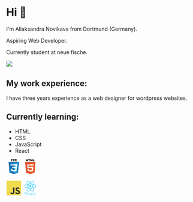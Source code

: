 # Hi 👋

I'm Aliaksandra Novikava from Dortmund (Germany). 

Aspiring Web Developer.

Currently student at neue fische.

![](https://images.pexels.com/photos/273886/pexels-photo-273886.jpeg?auto=compress&cs=tinysrgb&w=800)
## My work experience:
I have three years experience as a web designer for wordpress websites.

## Currently learning:

- HTML
- CSS
- JavaScript
- React


<p align="left"><img src="https://raw.githubusercontent.com/devicons/devicon/master/icons/css3/css3-original-wordmark.svg" alt="css3" width="40" height="40"/> <img src="https://raw.githubusercontent.com/devicons/devicon/master/icons/html5/html5-original-wordmark.svg" alt="html5" width="40" height="40"/> </p>

<p align="left"> <img src="https://raw.githubusercontent.com/devicons/devicon/master/icons/javascript/javascript-original.svg" alt="javascript" width="40" height="40"/> <img src="https://raw.githubusercontent.com/devicons/devicon/master/icons/react/react-original-wordmark.svg" alt="react" width="40" height="40"/></p>

